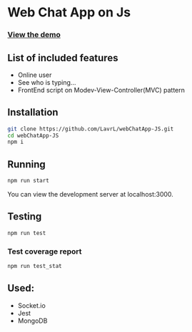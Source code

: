 # Web Chat App on Js

### [View the demo](https://web-chat-app-js.herokuapp.com/)

## List of included features

+ Online user 
+ See who is typing...
+ FrontEnd script on Modev-View-Controller(MVC) pattern

## Installation
```bash
git clone https://github.com/LavrL/webChatApp-JS.git
cd webChatApp-JS
npm i
```

## Running 
```bash
npm run start
```
You can view the development server at localhost:3000.

## Testing
```bash
npm run test
```

### Test coverage report
```bash
npm run test_stat
```

## Used:
+ Socket.io
+ Jest
+ MongoDB
